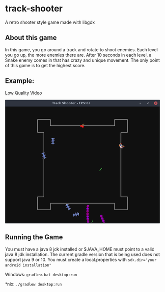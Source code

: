 # track-shooter
A retro shooter style game made with libgdx
## About this game
In this game, you go around a track and rotate to shoot enemies. Each level you go up, the more enemies there are.
After 10 seconds in each level, a Snake enemy comes in that has crazy and unique movement. The only point of this game is to
get the highest score.

## Example:
[Low Quality Video](https://www.youtube.com/watch?v=qpaIXSVZYBI "Track Shooter Demo Video")

![alt text](demo-screenshot.png?raw=true "Demo Screenshot")

## Running the Game
You must have a java 8 jdk installed or $JAVA_HOME must point to a valid java 8 jdk installation. The current
gradle version that is being used does not support java 9 or 10. You must create a local.properties
with ```sdk.dir="your android installation"```

Windows: ```gradlew.bat desktop:run```

*nix: ```./gradlew desktop:run```